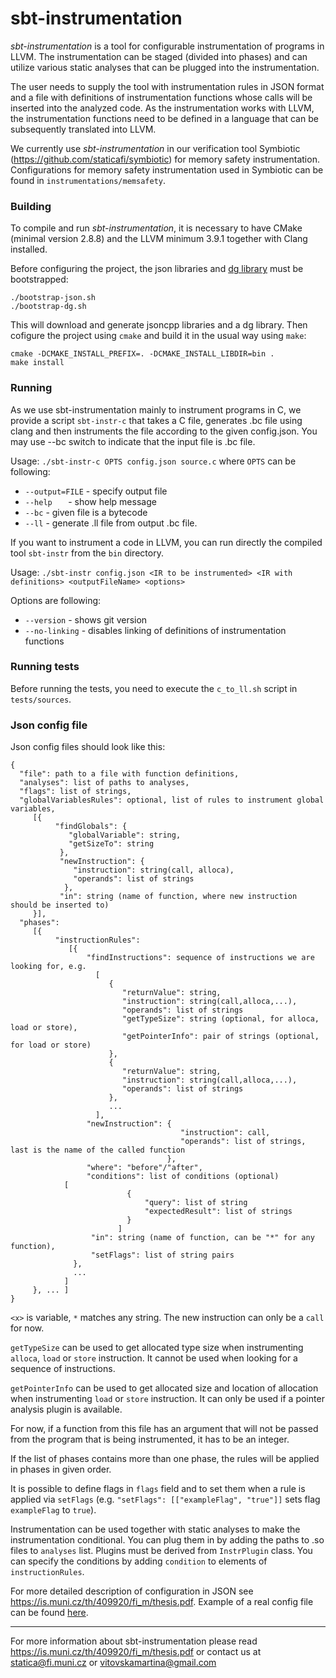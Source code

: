 # sbt-instrumentation

*sbt-instrumentation* is a tool for configurable instrumentation of programs in LLVM. The instrumentation can be staged (divided into phases) and can utilize various static analyses that can be plugged into the instrumentation. 

The user needs to supply the tool with instrumentation rules in JSON format and a file with definitions of instrumentation functions whose calls will be inserted into the analyzed code. As the instrumentation works with LLVM, the instrumentation functions need to be defined in a language that can be subsequently translated into LLVM.
 
 We currently use *sbt-instrumentation* in our verification tool Symbiotic (https://github.com/staticafi/symbiotic) for memory safety instrumentation. Configurations for memory safety instrumentation used in Symbiotic can be found in `instrumentations/memsafety`.
 
### Building

To compile and run *sbt-instrumentation*, it is necessary to have CMake (minimal version 2.8.8) and the LLVM minimum 3.9.1 together with Clang installed.

Before configuring the project, the json libraries and [dg library](https://github.com/mchalupa/dg) must be bootstrapped:
```
./bootstrap-json.sh
./bootstrap-dg.sh
```

This will download and generate jsoncpp libraries and a dg library. Then cofigure the project
using `cmake` and build it in the usual way using `make`:

```
cmake -DCMAKE_INSTALL_PREFIX=. -DCMAKE_INSTALL_LIBDIR=bin .
make install
```

### Running

As we use sbt-instrumentation mainly to instrument programs in C, we provide a script `sbt-instr-c` that takes 
a C file, generates .bc file using clang and then instruments the file according to the given config.json. 
You may use --bc switch to indicate that the input file is .bc file.

Usage: `./sbt-instr-c OPTS config.json source.c` where `OPTS` can be following:
* `--output=FILE` 	- specify output file
* `--help	`	- show help message
* `--bc`		- given file is a bytecode
* `--ll`		- generate .ll file from output .bc file.

If you want to instrument a code in LLVM, you can run directly the compiled tool `sbt-instr` from the `bin` directory.

Usage: `./sbt-instr config.json <IR to be instrumented> <IR with definitions> <outputFileName> <options>`

Options are following:
* `--version` - shows git version
* `--no-linking` - disables linking of definitions of instrumentation functions

### Running tests

Before running the tests, you need to execute the `c_to_ll.sh` script in `tests/sources`.

### Json config file

Json config files should look like this:
```
{
  "file": path to a file with function definitions,
  "analyses": list of paths to analyses,
  "flags": list of strings,
  "globalVariablesRules": optional, list of rules to instrument global variables,
     [{
          "findGlobals": {
             "globalVariable": string,
             "getSizeTo": string
           },
           "newInstruction": {
              "instruction": string(call, alloca),
              "operands": list of strings
            },
           "in": string (name of function, where new instruction should be inserted to)
     }],
  "phases":
     [{
          "instructionRules":
             [{
                 "findInstructions": sequence of instructions we are looking for, e.g.
                   [
                      {
                         "returnValue": string,
                         "instruction": string(call,alloca,...),
                         "operands": list of strings
                         "getTypeSize": string (optional, for alloca, load or store),
                         "getPointerInfo": pair of strings (optional, for load or store)
                      },
                      {
                         "returnValue": string,
                         "instruction": string(call,alloca,...),
                         "operands": list of strings
                      },
                      ...
                   ],
                 "newInstruction": {
                                      "instruction": call,
                                      "operands": list of strings, last is the name of the called function
                                   },
                 "where": "before"/"after",
                 "conditions": list of conditions (optional) 
			[
                          {
                              "query": list of string
                              "expectedResult": list of strings
                          }
                        ]
                  "in": string (name of function, can be "*" for any function),
                  "setFlags": list of string pairs
              },
              ...
            ]
     }, ... ]
}
```

`<x>` is variable, `*` matches any string. The new instruction can only be a `call` for now. 

`getTypeSize` can be used to get allocated type size when instrumenting `alloca`, `load` or `store`  instruction. It cannot be used when looking for a sequence of instructions.

`getPointerInfo` can be used to get allocated size and location of allocation when instrumenting `load` or `store`  instruction. It can only be used if a pointer analysis plugin is available.

For now, if a function from this file has an argument that will not be passed from the program that is being instrumented, it has to be an integer.

If the list of phases contains more than one phase, the rules will be applied in phases in given order.

It is possible to define flags in `flags` field and to set them when a rule is applied via `setFlags` (e.g. `"setFlags": [["exampleFlag", "true"]]` sets flag `exampleFlag` to `true`).

Instrumentation can be used together with static analyses to make the instrumentation conditional. You can plug them in by adding the paths to .so files to `analyses` list. Plugins must be derived from `InstrPlugin` class. You can specify the conditions by adding `condition` to elements of `instructionRules`.

For more detailed description of configuration in JSON see https://is.muni.cz/th/409920/fi_m/thesis.pdf. Example of a real config file can be found [here](https://github.com/staticafi/llvm-instrumentation/blob/master/instrumentations/memsafety/config.json).

___

For more information about sbt-instrumentation please read https://is.muni.cz/th/409920/fi_m/thesis.pdf or contact us at statica@fi.muni.cz or vitovskamartina@gmail.com
